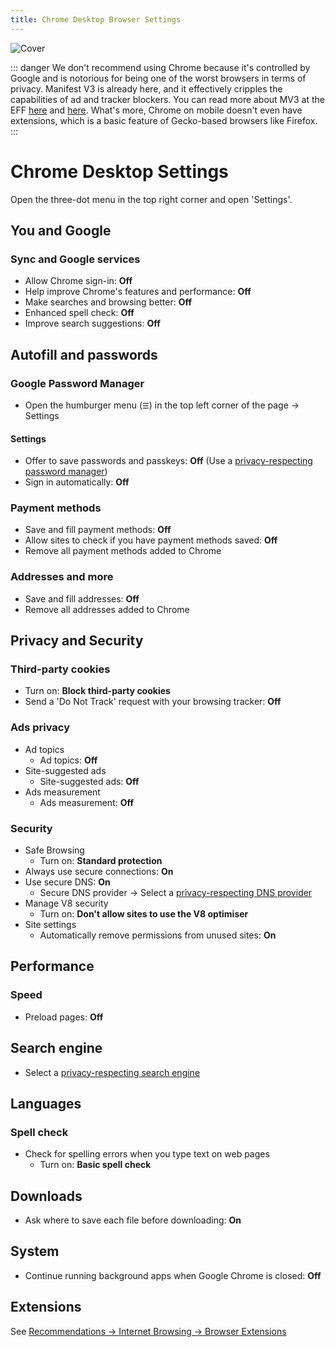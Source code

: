 ```yaml
---
title: Chrome Desktop Browser Settings
---
```


![Cover](/assets/covers/chrome.png)

::: danger
We don't recommend using Chrome because it's controlled by Google and is notorious for being one of the worst browsers in terms of privacy. Manifest V3 is already here, and it effectively cripples the capabilities of ad and tracker blockers. You can read more about MV3 at the EFF [here](https://www.eff.org/deeplinks/2021/12/chrome-users-beware-manifest-v3-deceitful-and-threatening) and [here](https://www.eff.org/deeplinks/2021/12/googles-manifest-v3-still-hurts-privacy-security-innovation). What's more, Chrome on mobile doesn't even have extensions, which is a basic feature of Gecko-based browsers like Firefox.
:::

# Chrome Desktop Settings

Open the three-dot menu in the top right corner and open 'Settings'.

## You and Google

### Sync and Google services

* Allow Chrome sign-in: **Off**
* Help improve Chrome's features and performance: **Off**
* Make searches and browsing better: **Off**
* Enhanced spell check: **Off**
* Improve search suggestions: **Off**

## Autofill and passwords

### Google Password Manager

* Open the humburger menu (`☰`) in the top left corner of the page -> Settings

#### Settings

* Offer to save passwords and passkeys: **Off** (Use a [privacy-respecting password manager](/recommendations/software/password-managers))
* Sign in automatically: **Off**

### Payment methods

* Save and fill payment methods: **Off**
* Allow sites to check if you have payment methods saved: **Off**
* Remove all payment methods added to Chrome

### Addresses and more

* Save and fill addresses: **Off**
* Remove all addresses added to Chrome

## Privacy and Security

### Third-party cookies

* Turn on: **Block third-party cookies**
* Send a 'Do Not Track' request with your browsing tracker: **Off**

### Ads privacy

* Ad topics
  * Ad topics: **Off**
* Site-suggested ads
  * Site-suggested ads: **Off**
* Ads measurement
  * Ads measurement: **Off**

### Security

* Safe Browsing
  * Turn on: **Standard protection**
* Always use secure connections: **On**
* Use secure DNS: **On**
  * Secure DNS provider -> Select a [privacy-respecting DNS provider](/recommendations/providers/dns-resolvers)
* Manage V8 security
  * Turn on: **Don't allow sites to use the V8 optimiser**
* Site settings
  * Automatically remove permissions from unused sites: **On**

## Performance

### Speed

* Preload pages: **Off**

## Search engine

* Select a [privacy-respecting search engine](/recommendations/internet-browsing/search-engines)

## Languages

### Spell check

* Check for spelling errors when you type text on web pages
  * Turn on: **Basic spell check**

## Downloads

* Ask where to save each file before downloading: **On**

## System

* Continue running background apps when Google Chrome is closed: **Off**

## Extensions

See [Recommendations -> Internet Browsing -> Browser Extensions](/recommendations/internet-browsing/browser-extensions)
